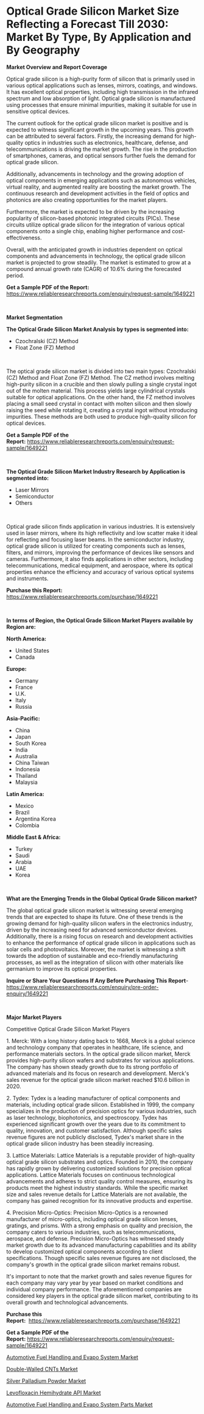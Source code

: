 <p><h1>Optical Grade Silicon Market Size Reflecting a Forecast Till 2030: Market By Type, By Application and By Geography</h1></p><p><strong>Market Overview and Report Coverage</strong></p>
<p><p>Optical grade silicon is a high-purity form of silicon that is primarily used in various optical applications such as lenses, mirrors, coatings, and windows. It has excellent optical properties, including high transmission in the infrared spectrum and low absorption of light. Optical grade silicon is manufactured using processes that ensure minimal impurities, making it suitable for use in sensitive optical devices.</p><p>The current outlook for the optical grade silicon market is positive and is expected to witness significant growth in the upcoming years. This growth can be attributed to several factors. Firstly, the increasing demand for high-quality optics in industries such as electronics, healthcare, defense, and telecommunications is driving the market growth. The rise in the production of smartphones, cameras, and optical sensors further fuels the demand for optical grade silicon.</p><p>Additionally, advancements in technology and the growing adoption of optical components in emerging applications such as autonomous vehicles, virtual reality, and augmented reality are boosting the market growth. The continuous research and development activities in the field of optics and photonics are also creating opportunities for the market players.</p><p>Furthermore, the market is expected to be driven by the increasing popularity of silicon-based photonic integrated circuits (PICs). These circuits utilize optical grade silicon for the integration of various optical components onto a single chip, enabling higher performance and cost-effectiveness.</p><p>Overall, with the anticipated growth in industries dependent on optical components and advancements in technology, the optical grade silicon market is projected to grow steadily. The market is estimated to grow at a compound annual growth rate (CAGR) of 10.6% during the forecasted period.</p></p>
<p><strong>Get a Sample PDF of the Report:</strong> <a href="https://www.reliableresearchreports.com/enquiry/request-sample/1649221">https://www.reliableresearchreports.com/enquiry/request-sample/1649221</a></p>
<p>&nbsp;</p>
<p><strong>Market Segmentation</strong></p>
<p><strong>The Optical Grade Silicon Market Analysis by types is segmented into:</strong></p>
<p><ul><li>Czochralski (CZ) Method</li><li>Float Zone (FZ) Method</li></ul></p>
<p>&nbsp;</p>
<p><p>The optical grade silicon market is divided into two main types: Czochralski (CZ) Method and Float Zone (FZ) Method. The CZ method involves melting high-purity silicon in a crucible and then slowly pulling a single crystal ingot out of the molten material. This process yields large cylindrical crystals suitable for optical applications. On the other hand, the FZ method involves placing a small seed crystal in contact with molten silicon and then slowly raising the seed while rotating it, creating a crystal ingot without introducing impurities. These methods are both used to produce high-quality silicon for optical devices.</p></p>
<p><strong>Get a Sample PDF of the Report:</strong>&nbsp;<a href="https://www.reliableresearchreports.com/enquiry/request-sample/1649221">https://www.reliableresearchreports.com/enquiry/request-sample/1649221</a></p>
<p>&nbsp;</p>
<p><strong>The Optical Grade Silicon Market Industry Research by Application is segmented into:</strong></p>
<p><ul><li>Laser Mirrors</li><li>Semiconductor</li><li>Others</li></ul></p>
<p>&nbsp;</p>
<p><p>Optical grade silicon finds application in various industries. It is extensively used in laser mirrors, where its high reflectivity and low scatter make it ideal for reflecting and focusing laser beams. In the semiconductor industry, optical grade silicon is utilized for creating components such as lenses, filters, and mirrors, improving the performance of devices like sensors and cameras. Furthermore, it also finds applications in other sectors, including telecommunications, medical equipment, and aerospace, where its optical properties enhance the efficiency and accuracy of various optical systems and instruments.</p></p>
<p><strong>Purchase this Report:</strong>&nbsp; <a href="https://www.reliableresearchreports.com/purchase/1649221">https://www.reliableresearchreports.com/purchase/1649221</a></p>
<p>&nbsp;</p>
<p><strong>In terms of Region, the Optical Grade Silicon Market Players available by Region are:</strong></p>
<p>
    <p> <strong> North America: </strong>
        <ul>
            <li>United States</li>
            <li>Canada</li>
        </ul>
        </p> 
    <p> <strong> Europe: </strong>
        <ul>
            <li>Germany</li>
            <li>France</li>
            <li>U.K.</li>
            <li>Italy</li>
            <li>Russia</li>
        </ul>
        </p> 
    <p> <strong> Asia-Pacific: </strong>
        <ul>
            <li>China</li>
            <li>Japan</li>
            <li>South Korea</li>
            <li>India</li>
            <li>Australia</li>
            <li>China Taiwan</li>
            <li>Indonesia</li>
            <li>Thailand</li>
            <li>Malaysia</li>
        </ul>
        </p> 
    <p> <strong> Latin America: </strong>
        <ul>
            <li>Mexico</li>
            <li>Brazil</li>
            <li>Argentina Korea</li>
            <li>Colombia</li>
        </ul>
        </p> 
    <p> <strong> Middle East & Africa: </strong>
        <ul>
            <li>Turkey</li>
            <li>Saudi</li>
            <li>Arabia</li>
            <li>UAE</li>
            <li>Korea</li>
        </ul>
    </p>
    </p>
<p>&nbsp;</p>
<p><strong>What are the Emerging Trends in the Global Optical Grade Silicon market?</strong></p>
<p><p>The global optical grade silicon market is witnessing several emerging trends that are expected to shape its future. One of these trends is the growing demand for high-quality silicon wafers in the electronics industry, driven by the increasing need for advanced semiconductor devices. Additionally, there is a rising focus on research and development activities to enhance the performance of optical grade silicon in applications such as solar cells and photovoltaics. Moreover, the market is witnessing a shift towards the adoption of sustainable and eco-friendly manufacturing processes, as well as the integration of silicon with other materials like germanium to improve its optical properties.</p></p>
<p><strong>Inquire or Share Your Questions If Any Before Purchasing This Report</strong>- <a href="https://www.reliableresearchreports.com/enquiry/pre-order-enquiry/1649221">https://www.reliableresearchreports.com/enquiry/pre-order-enquiry/1649221</a></p>
<p>&nbsp;</p>
<p><strong>Major Market Players</strong></p>
<p><p>Competitive Optical Grade Silicon Market Players</p><p>1. Merck: With a long history dating back to 1668, Merck is a global science and technology company that operates in healthcare, life science, and performance materials sectors. In the optical grade silicon market, Merck provides high-purity silicon wafers and substrates for various applications. The company has shown steady growth due to its strong portfolio of advanced materials and its focus on research and development. Merck's sales revenue for the optical grade silicon market reached $10.6 billion in 2020.</p><p>2. Tydex: Tydex is a leading manufacturer of optical components and materials, including optical grade silicon. Established in 1999, the company specializes in the production of precision optics for various industries, such as laser technology, biophotonics, and spectroscopy. Tydex has experienced significant growth over the years due to its commitment to quality, innovation, and customer satisfaction. Although specific sales revenue figures are not publicly disclosed, Tydex's market share in the optical grade silicon industry has been steadily increasing.</p><p>3. Lattice Materials: Lattice Materials is a reputable provider of high-quality optical grade silicon substrates and optics. Founded in 2010, the company has rapidly grown by delivering customized solutions for precision optical applications. Lattice Materials focuses on continuous technological advancements and adheres to strict quality control measures, ensuring its products meet the highest industry standards. While the specific market size and sales revenue details for Lattice Materials are not available, the company has gained recognition for its innovative products and expertise.</p><p>4. Precision Micro-Optics: Precision Micro-Optics is a renowned manufacturer of micro-optics, including optical grade silicon lenses, gratings, and prisms. With a strong emphasis on quality and precision, the company caters to various industries, such as telecommunications, aerospace, and defense. Precision Micro-Optics has witnessed steady market growth due to its advanced manufacturing capabilities and its ability to develop customized optical components according to client specifications. Though specific sales revenue figures are not disclosed, the company's growth in the optical grade silicon market remains robust.</p><p>It's important to note that the market growth and sales revenue figures for each company may vary year by year based on market conditions and individual company performance. The aforementioned companies are considered key players in the optical grade silicon market, contributing to its overall growth and technological advancements.</p></p>
<p><strong>Purchase this Report:</strong>&nbsp;&nbsp;<a href="https://www.reliableresearchreports.com/purchase/1649221">https://www.reliableresearchreports.com/purchase/1649221</a></p>
<p></p>
<p><strong>Get a Sample PDF of the Report:</strong>&nbsp;<a href="https://www.reliableresearchreports.com/enquiry/request-sample/1649221">https://www.reliableresearchreports.com/enquiry/request-sample/1649221</a></p>
<p><p><a href="https://medium.com/@isaiasmarks/automotive-fuel-handling-and-evapo-system-market-analysis-and-sze-forecasted-for-period-from-2023-116811faa61d">Automotive Fuel Handling and Evapo System Market</a></p><p><a href="https://www.linkedin.com/pulse/double-walled-cnts-market-research-report-provides-thorough/">Double-Walled CNTs Market</a></p><p><a href="https://www.linkedin.com/pulse/silver-palladium-powder-market-size-2023-2030-global/">Silver Palladium Powder Market</a></p><p><a href="https://www.linkedin.com/pulse/levofloxacin-hemihydrate-api-market-insights-players-forecast/">Levofloxacin Hemihydrate API Market</a></p><p><a href="https://medium.com/@devyncasper/analyzing-automotive-fuel-handling-and-evapo-system-parts-market-global-industry-perspective-and-6429dee52003">Automotive Fuel Handling and Evapo System Parts Market</a></p></p>